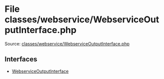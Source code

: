 File classes/webservice/WebserviceOutputInterface.php
=========

Source: [classes/webservice/WebserviceOutputInterface.php](https://github.com/PrestaShop/PrestaShop/blob/1.5.6.2/classes/webservice/WebserviceOutputInterface.php)

Interfaces
----------

* [WebserviceOutputInterface](interface.WebserviceOutputInterface.md)


